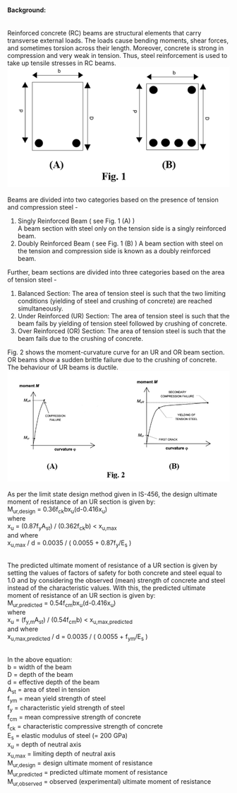 <h4>Background:</h4>
<br>
Reinforced concrete (RC) beams are structural elements that carry transverse external loads. The loads cause bending moments, shear forces, and sometimes torsion across their length. Moreover, concrete is strong in compression and very weak in tension. Thus, steel reinforcement is used to take up tensile stresses in RC beams. 
<br>
<div align="center"><img src="images/fig1.png"></div>
<br>
Beams are divided into two categories based on the presence of tension and compression steel -
<ol>
<li>Singly Reinforced Beam ( see Fig. 1 (A) ) 
<br>
A beam section with steel only on the tension side is a singly reinforced beam.
</li>
<li>
Doubly Reinforced Beam ( see Fig. 1 (B) )
A beam section with steel on the tension and compression side is known as a doubly reinforced beam.
</li>
</ol>
Further, beam sections are divided into three categories based on the area of tension steel -
<ol>
<li>Balanced Section: The area of tension steel is such that the two limiting conditions (yielding of steel and crushing of concrete) are reached simultaneously. </li>
<li>Under Reinforced (UR) Section: The area of tension steel is such that the beam fails by yielding of tension steel followed by crushing of concrete. </li>
<li>Over Reinforced (OR) Section: The area of tension steel is such that the beam fails due to the crushing of concrete.  </li>
</ol>
Fig. 2 shows the moment-curvature curve for an UR and OR beam section. OR beams show a sudden brittle failure due to the crushing of concrete. The behaviour of UR beams is ductile.
<br>
<div align="center"><img src="images/fig2.png"></div>
<br>
As per the limit state design method given in IS-456, the design ultimate moment of resistance of an UR section is given by:
<br>M<sub>ur,design</sub> = 0.36f<sub>ck</sub>bx<sub>u</sub>(d-0.416x<sub>u</sub>)
<br>where
<br>x<sub>u</sub> = (0.87f<sub>y</sub>A<sub>st</sub>) / (0.362f<sub>ck</sub>b)  < x<sub>u,max</sub>
<br>and where
<br>x<sub>u,max</sub> / d = 0.0035 / ( 0.0055 + 0.87f<sub>y</sub>/E<sub>s</sub> ) 

<br>The predicted ultimate moment of resistance of a UR section is given by setting the values of factors of safety for both concrete and steel equal to 1.0 and by considering the observed (mean) strength of concrete and steel instead of the characteristic values. With this, the predicted ultimate moment of resistance of an UR section is given by:
<br>M<sub>ur,predicted</sub> = 0.54f<sub>cm</sub>bx<sub>u</sub>(d-0.416x<sub>u</sub>)
<br>where
<br>x<sub>u</sub> = (f<sub>y,m</sub>A<sub>st</sub>) / (0.54f<sub>cm</sub>b)  < x<sub>u,max,predicted</sub>
<br>and where
<br>x<sub>u,max,predicted</sub> / d = 0.0035 / ( 0.0055 + f<sub>ym</sub>/E<sub>s</sub> ) 

<br>In the above equation:
<br>b	= width of the beam 
<br>D	= depth of the beam 
<br>d	= effective depth of the beam 
<br>A<sub>st</sub> 	= area of steel in tension 
<br>f<sub>ym</sub>	= mean yield strength of steel 
<br>f<sub>y</sub>	= characteristic yield strength of steel 
<br>f<sub>cm</sub>	= mean compressive strength of concrete 
<br>f<sub>ck</sub>	= characteristic compressive strength of concrete 
<br>E<sub>s</sub>	= elastic modulus of steel (= 200 GPa)
<br>x<sub>u</sub>	= depth of neutral axis 
<br>x<sub>u,max</sub>	= limiting depth of neutral axis 
<br>M<sub>ur,design</sub> = design ultimate moment of resistance
<br>M<sub>ur,predicted</sub> = predicted ultimate moment of resistance
<br>M<sub>ur,observed</sub> = observed (experimental) ultimate moment of resistance

